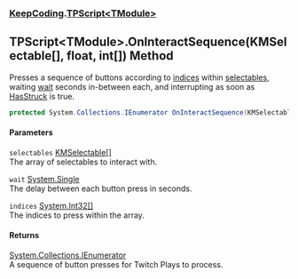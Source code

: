 ### [KeepCoding](KeepCoding.md 'KeepCoding').[TPScript&lt;TModule&gt;](KeepCoding_TPScript_TModule_.md 'KeepCoding.TPScript&lt;TModule&gt;')
## TPScript&lt;TModule&gt;.OnInteractSequence(KMSelectable[], float, int[]) Method
Presses a sequence of buttons according to [indices](KeepCoding_TPScript_TModule__OnInteractSequence(KMSelectable___float_int__).md#KeepCoding_TPScript_TModule__OnInteractSequence(KMSelectable___float_int__)_indices 'KeepCoding.TPScript&lt;TModule&gt;.OnInteractSequence(KMSelectable[], float, int[]).indices') within [selectables](KeepCoding_TPScript_TModule__OnInteractSequence(KMSelectable___float_int__).md#KeepCoding_TPScript_TModule__OnInteractSequence(KMSelectable___float_int__)_selectables 'KeepCoding.TPScript&lt;TModule&gt;.OnInteractSequence(KMSelectable[], float, int[]).selectables'), waiting [wait](KeepCoding_TPScript_TModule__OnInteractSequence(KMSelectable___float_int__).md#KeepCoding_TPScript_TModule__OnInteractSequence(KMSelectable___float_int__)_wait 'KeepCoding.TPScript&lt;TModule&gt;.OnInteractSequence(KMSelectable[], float, int[]).wait') seconds in-between each, and interrupting as soon as [HasStruck](KeepCoding_ModuleScript_HasStruck.md 'KeepCoding.ModuleScript.HasStruck') is true.  
```csharp
protected System.Collections.IEnumerator OnInteractSequence(KMSelectable[] selectables, float wait, params int[] indices);
```
#### Parameters
<a name='KeepCoding_TPScript_TModule__OnInteractSequence(KMSelectable___float_int__)_selectables'></a>
`selectables` [KMSelectable](https://docs.microsoft.com/en-us/dotnet/api/KMSelectable 'KMSelectable')[[]](https://docs.microsoft.com/en-us/dotnet/api/System.Array 'System.Array')  
The array of selectables to interact with.
  
<a name='KeepCoding_TPScript_TModule__OnInteractSequence(KMSelectable___float_int__)_wait'></a>
`wait` [System.Single](https://docs.microsoft.com/en-us/dotnet/api/System.Single 'System.Single')  
The delay between each button press in seconds.
  
<a name='KeepCoding_TPScript_TModule__OnInteractSequence(KMSelectable___float_int__)_indices'></a>
`indices` [System.Int32](https://docs.microsoft.com/en-us/dotnet/api/System.Int32 'System.Int32')[[]](https://docs.microsoft.com/en-us/dotnet/api/System.Array 'System.Array')  
The indices to press within the array.
  
#### Returns
[System.Collections.IEnumerator](https://docs.microsoft.com/en-us/dotnet/api/System.Collections.IEnumerator 'System.Collections.IEnumerator')  
A sequence of button presses for Twitch Plays to process.
